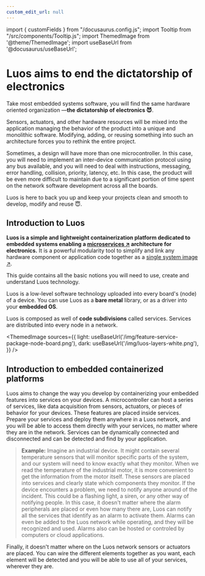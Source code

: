 ```yaml
---
custom_edit_url: null
---
```


import { customFields } from "/docusaurus.config.js";
import Tooltip from "/src/components/Tooltip.js";
import ThemedImage from '@theme/ThemedImage';
import useBaseUrl from '@docusaurus/useBaseUrl';

# Luos aims to end the dictatorship of electronics

Take most embedded systems software, you will find the same hardware oriented organization —**the dictatorship of electronics 😈**.

Sensors, actuators, and other hardware resources will be mixed into the application managing the behavior of the product into a unique and monolithic software. Modifying, adding, or reusing something into such an architecture forces you to rethink the entire project.

Sometimes, a design will have more than one microcontroller. In this case, you will need to implement an inter-device communication protocol using any bus available, and you will need to deal with instructions, messaging, error handling, collision, priority, latency, etc. In this case, the product will be even more difficult to maintain due to a significant portion of time spent on the network software development across all the boards.

Luos is here to back you up and keep your projects clean and smooth to develop, modify and reuse 😇.

## Introduction to Luos

**Luos is a simple and lightweight containerization platform dedicated to embedded systems enabling a <a href="https://en.wikipedia.org/wiki/Microservices" target="_blank">microservices &#8599;</a> architecture for electronics.** It is a powerful modularity tool to simplify and link any hardware component or application code together as a <a href="https://en.wikipedia.org/wiki/Single_system_image" target="_blank">single system image &#8599;</a>.

This guide contains all the basic notions you will need to use, create and understand Luos technology.

Luos is a low-level software technology uploaded into every board's (<Tooltip def={customFields.node_def}>node</Tooltip>) of a device.
You can use Luos as a **bare metal** library, or as a driver into your **embedded OS**.

Luos is composed as well of **code subdivisions** called <Tooltip def={customFields.service_def}>services</Tooltip>. Services are distributed into every node in a network.

<ThemedImage
sources={{
    light: useBaseUrl('/img/feature-service-package-node-board.png'),
    dark: useBaseUrl('/img/luos-layers-white.png'),
  }}
/>

## Introduction to embedded containerized platforms

Luos aims to change the way you develop by containerizing your embedded features into services on your devices. A microcontroller can host a series of services, like data acquisition from sensors, actuators, or pieces of behavior for your devices. These features are placed inside <Tooltip def={customFields.service_def}>services</Tooltip>. Prepare your services and deploy them anywhere in a Luos network, and you will be able to access them directly with your services, no matter where they are in the network. Services can be dynamically connected and disconnected and can be detected and find by your application.

> **Example:** Imagine an industrial device. It might contain several temperature sensors that will monitor specific parts of the system, and our system will need to know exactly what they monitor. When we read the temperature of the industrial motor, it is more convenient to get the information from the motor itself. These sensors are placed into services and clearly state which components they monitor. If the device encounters a problem, we need to notify anyone around of the incident. This could be a flashing light, a siren, or any other way of notifying people. In this case, it doesn't matter where the alarm peripherals are placed or even how many there are, Luos can notify all the services that identify as an alarm to activate them. Alarms can even be added to the Luos network while operating, and they will be recognized and used. Alarms also can be hosted or controled by computers or cloud applications.

Finally, it doesn't matter where on the Luos network sensors or actuators are placed. You can wire the different elements together as you want, each element will be detected and you will be able to use all of your services, wherever they are.
